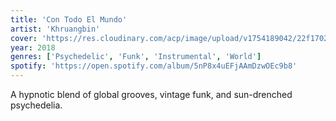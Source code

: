 ```yaml
---
title: 'Con Todo El Mundo'
artist: 'Khruangbin'
cover: 'https://res.cloudinary.com/acp/image/upload/v1754189042/22f17024-1d37-4f35-8623-2b75edd25b53.png'
year: 2018
genres: ['Psychedelic', 'Funk', 'Instrumental', 'World']
spotify: 'https://open.spotify.com/album/5nP8x4uEFjAAmDzwOEc9b8'
---
```


A hypnotic blend of global grooves, vintage funk, and sun-drenched psychedelia.
